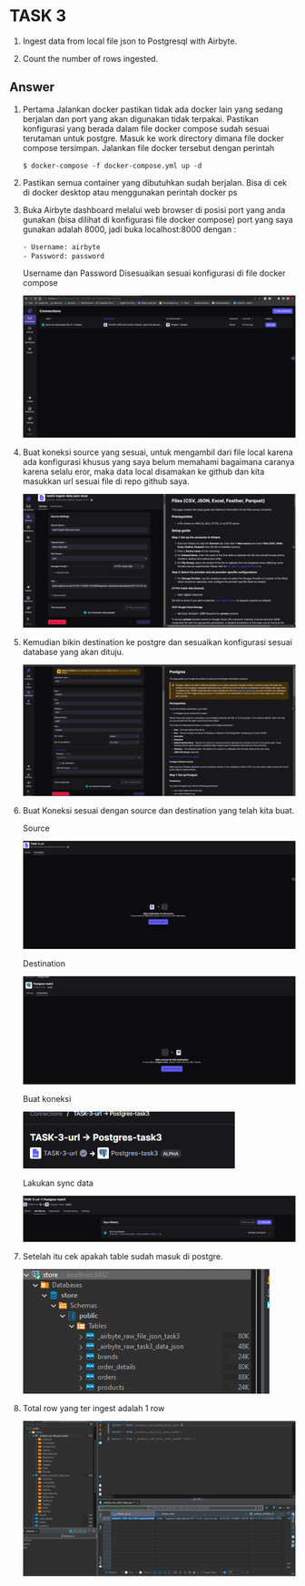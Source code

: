 # TASK 3
1. Ingest data from local file json to Postgresql with Airbyte.


2. Count the number of rows ingested.

## Answer

1. Pertama Jalankan docker pastikan tidak ada docker lain yang sedang berjalan dan port yang akan digunakan tidak terpakai. Pastikan konfigurasi yang berada dalam file docker compose sudah sesuai terutaman untuk postgre. Masuk ke work directory dimana file docker compose tersimpan. Jalankan file docker tersebut dengan perintah 
    ```
    $ docker-compose -f docker-compose.yml up -d
    ```

2. Pastikan semua container yang dibutuhkan sudah berjalan. Bisa di cek di docker desktop atau menggunakan perintah docker ps

3. Buka Airbyte dashboard melalui web browser di posisi port yang anda gunakan (bisa dilihat di konfigurasi file docker compose) port yang saya gunakan adalah 8000, jadi buka localhost:8000 dengan :
    ```
    - Username: airbyte
    - Password: password
    ```
    Username dan Password Disesuaikan sesuai konfigurasi di file docker compose

    ![Alt text](image.png)

4. Buat koneksi source yang sesuai, untuk mengambil dari file local karena ada konfigurasi khusus yang saya belum memahami bagaimana caranya karena selalu eror, maka data local disamakan ke github dan kita masukkan url sesuai file di repo github saya.

    ![Alt text](image-1.png)

5. Kemudian bikin destination ke postgre dan sesuaikan konfigurasi sesuai database yang akan dituju.

    ![Alt text](image-2.png)

6. Buat Koneksi sesuai dengan source dan destination yang telah kita buat.

    Source

    ![Alt text](image-3.png)

    Destination

    ![Alt text](image-4.png)

    Buat koneksi

    ![Alt text](image-5.png)

    Lakukan sync data

    ![Alt text](image-6.png)
    

7. Setelah itu cek apakah table sudah masuk di postgre.

    ![Alt text](image-7.png)

8. Total row yang ter ingest adalah 1 row

    ![Alt text](image-8.png)


